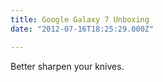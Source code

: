 ```yaml
---
title: Google Galaxy 7 Unboxing
date: "2012-07-16T18:25:29.000Z"

---
```


Better sharpen your knives.